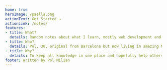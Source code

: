 ```yaml
---
home: true
heroImage: /paella.png
actionText: Get Started →
actionLink: /notes/
features:
- title: What?
  details: Random notes about what I learn, mostly web development and design principles.
- title: Who?
  details: Pol, 30, original from Barcelona but now living in amazing Melbourne.
- title: Why?
  details: To keep all knowledge in one place and hopefully help others in the same path as well!
footer: Written by Pol Milian
---
```


